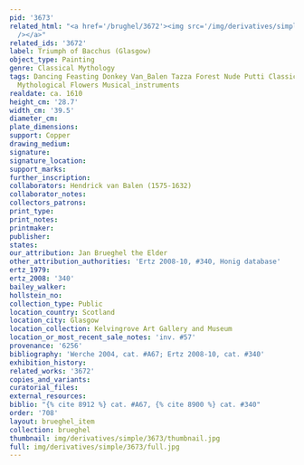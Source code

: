 ```yaml
---
pid: '3673'
related_html: "<a href='/brughel/3672'><img src='/img/derivatives/simple/3672/thumbnail.jpg'
  /></a>"
related_ids: '3672'
label: Triumph of Bacchus (Glasgow)
object_type: Painting
genre: Classical Mythology
tags: Dancing Feasting Donkey Van_Balen Tazza Forest Nude Putti Classical History
  Mythological Flowers Musical_instruments
realdate: ca. 1610
height_cm: '28.7'
width_cm: '39.5'
diameter_cm: 
plate_dimensions: 
support: Copper
drawing_medium: 
signature: 
signature_location: 
support_marks: 
further_inscription: 
collaborators: Hendrick van Balen (1575-1632)
collaborator_notes: 
collectors_patrons: 
print_type: 
print_notes: 
printmaker: 
publisher: 
states: 
our_attribution: Jan Brueghel the Elder
other_attribution_authorities: 'Ertz 2008-10, #340, Honig database'
ertz_1979: 
ertz_2008: '340'
bailey_walker: 
hollstein_no: 
collection_type: Public
location_country: Scotland
location_city: Glasgow
location_collection: Kelvingrove Art Gallery and Museum
location_or_most_recent_sale_notes: 'inv. #57'
provenance: '6256'
bibliography: 'Werche 2004, cat. #A67; Ertz 2008-10, cat. #340'
exhibition_history: 
related_works: '3672'
copies_and_variants: 
curatorial_files: 
external_resources: 
biblio: "{% cite 8912 %} cat. #A67, {% cite 8900 %} cat. #340"
order: '708'
layout: brueghel_item
collection: brueghel
thumbnail: img/derivatives/simple/3673/thumbnail.jpg
full: img/derivatives/simple/3673/full.jpg
---
```

